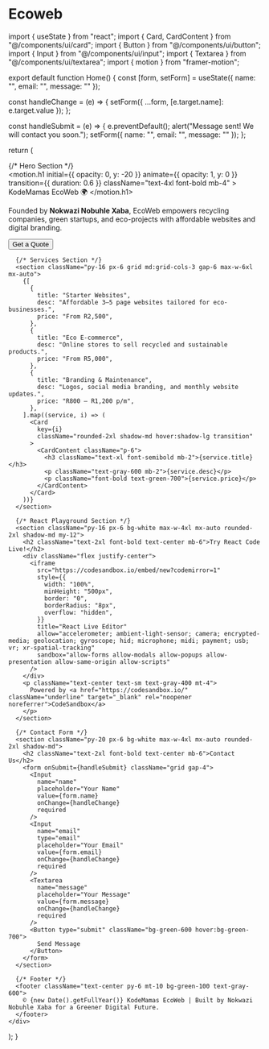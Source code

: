 # Ecoweb
import { useState } from "react";
import { Card, CardContent } from "@/components/ui/card";
import { Button } from "@/components/ui/button";
import { Input } from "@/components/ui/input";
import { Textarea } from "@/components/ui/textarea";
import { motion } from "framer-motion";

export default function Home() {
  const [form, setForm] = useState({ name: "", email: "", message: "" });

  const handleChange = (e) => {
    setForm({ ...form, [e.target.name]: e.target.value });
  };

  const handleSubmit = (e) => {
    e.preventDefault();
    alert("Message sent! We will contact you soon.");
    setForm({ name: "", email: "", message: "" });
  };

  return (
    <div className="min-h-screen bg-green-50 text-gray-800">
      {/* Hero Section */}
      <section className="text-center py-20 bg-green-600 text-white">
        <motion.h1
          initial={{ opacity: 0, y: -20 }}
          animate={{ opacity: 1, y: 0 }}
          transition={{ duration: 0.6 }}
          className="text-4xl font-bold mb-4"
        >
          KodeMamas EcoWeb 🌍
        </motion.h1>
        <p className="text-lg max-w-xl mx-auto">
          Founded by <strong>Nokwazi Nobuhle Xaba</strong>, EcoWeb empowers recycling companies, green startups, and eco-projects with affordable websites and digital branding.
        </p>
        <Button className="mt-6 bg-white text-green-700 hover:bg-green-100">
          Get a Quote
        </Button>
      </section>

      {/* Services Section */}
      <section className="py-16 px-6 grid md:grid-cols-3 gap-6 max-w-6xl mx-auto">
        {[
          {
            title: "Starter Websites",
            desc: "Affordable 3–5 page websites tailored for eco-businesses.",
            price: "From R2,500",
          },
          {
            title: "Eco E-commerce",
            desc: "Online stores to sell recycled and sustainable products.",
            price: "From R5,000",
          },
          {
            title: "Branding & Maintenance",
            desc: "Logos, social media branding, and monthly website updates.",
            price: "R800 – R1,200 p/m",
          },
        ].map((service, i) => (
          <Card
            key={i}
            className="rounded-2xl shadow-md hover:shadow-lg transition"
          >
            <CardContent className="p-6">
              <h3 className="text-xl font-semibold mb-2">{service.title}</h3>
              <p className="text-gray-600 mb-2">{service.desc}</p>
              <p className="font-bold text-green-700">{service.price}</p>
            </CardContent>
          </Card>
        ))}
      </section>

      {/* React Playground Section */}
      <section className="py-16 px-6 bg-white max-w-4xl mx-auto rounded-2xl shadow-md my-12">
        <h2 className="text-2xl font-bold text-center mb-6">Try React Code Live!</h2>
        <div className="flex justify-center">
          <iframe
            src="https://codesandbox.io/embed/new?codemirror=1"
            style={{
              width: "100%",
              minHeight: "500px",
              border: "0",
              borderRadius: "8px",
              overflow: "hidden",
            }}
            title="React Live Editor"
            allow="accelerometer; ambient-light-sensor; camera; encrypted-media; geolocation; gyroscope; hid; microphone; midi; payment; usb; vr; xr-spatial-tracking"
            sandbox="allow-forms allow-modals allow-popups allow-presentation allow-same-origin allow-scripts"
          />
        </div>
        <p className="text-center text-sm text-gray-400 mt-4">
          Powered by <a href="https://codesandbox.io/" className="underline" target="_blank" rel="noopener noreferrer">CodeSandbox</a>
        </p>
      </section>

      {/* Contact Form */}
      <section className="py-20 px-6 bg-white max-w-4xl mx-auto rounded-2xl shadow-md">
        <h2 className="text-2xl font-bold text-center mb-6">Contact Us</h2>
        <form onSubmit={handleSubmit} className="grid gap-4">
          <Input
            name="name"
            placeholder="Your Name"
            value={form.name}
            onChange={handleChange}
            required
          />
          <Input
            name="email"
            type="email"
            placeholder="Your Email"
            value={form.email}
            onChange={handleChange}
            required
          />
          <Textarea
            name="message"
            placeholder="Your Message"
            value={form.message}
            onChange={handleChange}
            required
          />
          <Button type="submit" className="bg-green-600 hover:bg-green-700">
            Send Message
          </Button>
        </form>
      </section>

      {/* Footer */}
      <footer className="text-center py-6 mt-10 bg-green-100 text-gray-600">
        © {new Date().getFullYear()} KodeMamas EcoWeb | Built by Nokwazi Nobuhle Xaba for a Greener Digital Future.
      </footer>
    </div>
  );
}
